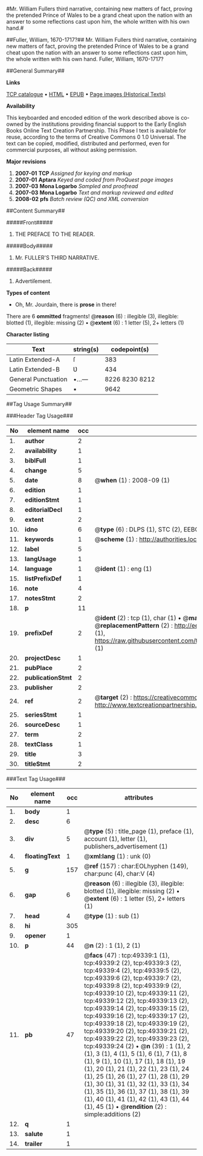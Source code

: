 #Mr. William Fullers third narrative, containing new matters of fact, proving the pretended Prince of Wales to be a grand cheat upon the nation with an answer to some reflections cast upon him, the whole written with his own hand.#

##Fuller, William, 1670-1717?##
Mr. William Fullers third narrative, containing new matters of fact, proving the pretended Prince of Wales to be a grand cheat upon the nation with an answer to some reflections cast upon him, the whole written with his own hand.
Fuller, William, 1670-1717?

##General Summary##

**Links**

[TCP catalogue](http://www.ota.ox.ac.uk/tcp/)  • 
[HTML](http://tei.it.ox.ac.uk/tcp/Texts-HTML/free/A40/A40702.html)  • 
[EPUB](http://tei.it.ox.ac.uk/tcp/Texts-EPUB/free/A40/A40702.epub) • 
[Page images (Historical Texts)](https://data.historicaltexts.jisc.ac.uk/view?pubId=eebo-11798714e&pageId=eebo-11798714e-49339-1)

**Availability**

This keyboarded and encoded edition of the
	       work described above is co-owned by the institutions
	       providing financial support to the Early English Books
	       Online Text Creation Partnership. This Phase I text is
	       available for reuse, according to the terms of Creative
	       Commons 0 1.0 Universal. The text can be copied,
	       modified, distributed and performed, even for
	       commercial purposes, all without asking permission.

**Major revisions**

1. __2007-01__ __TCP__ *Assigned for keying and markup*
1. __2007-01__ __Aptara__ *Keyed and coded from ProQuest page images*
1. __2007-03__ __Mona Logarbo__ *Sampled and proofread*
1. __2007-03__ __Mona Logarbo__ *Text and markup reviewed and edited*
1. __2008-02__ __pfs__ *Batch review (QC) and XML conversion*

##Content Summary##

#####Front#####

1. THE
PREFACE
TO THE
READER.

#####Body#####

1. Mr. FULLER'S
THIRD
NARRATIVE.

#####Back#####

1. Advertiſement.

**Types of content**

  * Oh, Mr. Jourdain, there is **prose** in there!

There are 6 **ommitted** fragments! 
 @__reason__ (6) : illegible (3), illegible: blotted (1), illegible: missing (2)  •  @__extent__ (6) : 1 letter (5), 2+ letters (1)

**Character listing**


|Text|string(s)|codepoint(s)|
|---|---|---|
|Latin Extended-A|ſ|383|
|Latin Extended-B|Ʋ|434|
|General Punctuation|•…—|8226 8230 8212|
|Geometric Shapes|▪|9642|

##Tag Usage Summary##

###Header Tag Usage###

|No|element name|occ|attributes|
|---|---|---|---|
|1.|__author__|2||
|2.|__availability__|1||
|3.|__biblFull__|1||
|4.|__change__|5||
|5.|__date__|8| @__when__ (1) : 2008-09 (1)|
|6.|__edition__|1||
|7.|__editionStmt__|1||
|8.|__editorialDecl__|1||
|9.|__extent__|2||
|10.|__idno__|6| @__type__ (6) : DLPS (1), STC (2), EEBO-CITATION (1), OCLC (1), VID (1)|
|11.|__keywords__|1| @__scheme__ (1) : http://authorities.loc.gov/ (1)|
|12.|__label__|5||
|13.|__langUsage__|1||
|14.|__language__|1| @__ident__ (1) : eng (1)|
|15.|__listPrefixDef__|1||
|16.|__note__|4||
|17.|__notesStmt__|2||
|18.|__p__|11||
|19.|__prefixDef__|2| @__ident__ (2) : tcp (1), char (1)  •  @__matchPattern__ (2) : ([0-9\-]+):([0-9IVX]+) (1), (.+) (1)  •  @__replacementPattern__ (2) : http://eebo.chadwyck.com/downloadtiff?vid=$1&page=$2 (1), https://raw.githubusercontent.com/textcreationpartnership/Texts/master/tcpchars.xml#$1 (1)|
|20.|__projectDesc__|1||
|21.|__pubPlace__|2||
|22.|__publicationStmt__|2||
|23.|__publisher__|2||
|24.|__ref__|2| @__target__ (2) : https://creativecommons.org/publicdomain/zero/1.0/ (1), http://www.textcreationpartnership.org/docs/. (1)|
|25.|__seriesStmt__|1||
|26.|__sourceDesc__|1||
|27.|__term__|2||
|28.|__textClass__|1||
|29.|__title__|3||
|30.|__titleStmt__|2||


###Text Tag Usage###

|No|element name|occ|attributes|
|---|---|---|---|
|1.|__body__|1||
|2.|__desc__|6||
|3.|__div__|5| @__type__ (5) : title_page (1), preface (1), account (1), letter (1), publishers_advertisement (1)|
|4.|__floatingText__|1| @__xml:lang__ (1) : unk (0)|
|5.|__g__|157| @__ref__ (157) : char:EOLhyphen (149), char:punc (4), char:V (4)|
|6.|__gap__|6| @__reason__ (6) : illegible (3), illegible: blotted (1), illegible: missing (2)  •  @__extent__ (6) : 1 letter (5), 2+ letters (1)|
|7.|__head__|4| @__type__ (1) : sub (1)|
|8.|__hi__|305||
|9.|__opener__|1||
|10.|__p__|44| @__n__ (2) : 1 (1), 2 (1)|
|11.|__pb__|47| @__facs__ (47) : tcp:49339:1 (1), tcp:49339:2 (2), tcp:49339:3 (2), tcp:49339:4 (2), tcp:49339:5 (2), tcp:49339:6 (2), tcp:49339:7 (2), tcp:49339:8 (2), tcp:49339:9 (2), tcp:49339:10 (2), tcp:49339:11 (2), tcp:49339:12 (2), tcp:49339:13 (2), tcp:49339:14 (2), tcp:49339:15 (2), tcp:49339:16 (2), tcp:49339:17 (2), tcp:49339:18 (2), tcp:49339:19 (2), tcp:49339:20 (2), tcp:49339:21 (2), tcp:49339:22 (2), tcp:49339:23 (2), tcp:49339:24 (2)  •  @__n__ (39) : 1 (1), 2 (1), 3 (1), 4 (1), 5 (1), 6 (1), 7 (1), 8 (1), 9 (1), 10 (1), 17 (1), 18 (1), 19 (1), 20 (1), 21 (1), 22 (1), 23 (1), 24 (1), 25 (1), 26 (1), 27 (1), 28 (1), 29 (1), 30 (1), 31 (1), 32 (1), 33 (1), 34 (1), 35 (1), 36 (1), 37 (1), 38 (1), 39 (1), 40 (1), 41 (1), 42 (1), 43 (1), 44 (1), 45 (1)  •  @__rendition__ (2) : simple:additions (2)|
|12.|__q__|1||
|13.|__salute__|1||
|14.|__trailer__|1||
